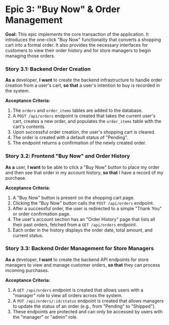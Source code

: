 # Epic 3: "Buy Now" & Order Management
**Goal:** This epic implements the core transaction of the application. It introduces the one-click "Buy Now" functionality that converts a shopping cart into a formal order. It also provides the necessary interfaces for customers to view their order history and for store managers to begin managing those orders.

### Story 3.1: Backend Order Creation
**As a** developer,
**I want** to create the backend infrastructure to handle order creation from a user's cart,
**so that** a user's intention to buy is recorded in the system.

**Acceptance Criteria:**
1.  The `orders` and `order_items` tables are added to the database.
2.  A `POST /api/orders` endpoint is created that takes the current user's cart, creates a new order, and populates the `order_items` table with the cart's contents.
3.  Upon successful order creation, the user's shopping cart is cleared.
4.  The order is created with a default status of "Pending".
5.  The endpoint returns a confirmation of the newly created order.

### Story 3.2: Frontend "Buy Now" and Order History
**As a** user,
**I want** to be able to click a "Buy Now" button to place my order and then see that order in my account history,
**so that** I have a record of my purchase.

**Acceptance Criteria:**
1.  A "Buy Now" button is present on the shopping cart page.
2.  Clicking the "Buy Now" button calls the `POST /api/orders` endpoint.
3.  After a successful order, the user is redirected to a simple "Thank You" or order confirmation page.
4.  The user's account section has an "Order History" page that lists all their past orders, fetched from a `GET /api/orders` endpoint.
5.  Each order in the history displays the order date, total amount, and current status.

### Story 3.3: Backend Order Management for Store Managers
**As a** developer,
**I want** to create the backend API endpoints for store managers to view and manage customer orders,
**so that** they can process incoming purchases.

**Acceptance Criteria:**
1.  A `GET /api/orders` endpoint is created that allows users with a "manager" role to view all orders across the system.
2.  A `PUT /api/orders/:id/status` endpoint is created that allows managers to update the status of an order (e.g., from "Pending" to "Shipped").
3.  These endpoints are protected and can only be accessed by users with the "manager" or "admin" role.
